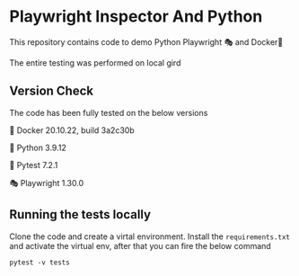 # Playwright Inspector And Python
This repository contains code to demo Python Playwright 🎭 and Docker🐋

The entire testing was performed on local gird 

## Version Check

The code has been fully tested on the below versions

🐋 Docker 20.10.22, build 3a2c30b

🐍 Python 3.9.12

🧪 Pytest 7.2.1 

🎭 Playwright 1.30.0

## Running the tests locally 
Clone the code and create a virtal environment. Install the ``requirements.txt`` and activate the virtual env, after that you can fire the below command

``pytest -v tests``
